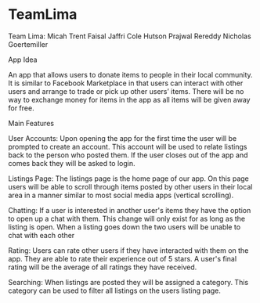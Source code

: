 # TeamLima

Team Lima:
Micah Trent
Faisal Jaffri
Cole Hutson
Prajwal Rereddy
Nicholas Goertemiller

App Idea

An app that allows users to donate items to people in their local community. It is similar to Facebook Marketplace in that users can interact with other users and arrange to trade or pick up other users’ items. There will be no way to exchange money for items in the app as all items will be given away for free. 


Main Features

User Accounts: Upon opening the app for the first time the user will be prompted to create an account. This account will be used to relate listings back to the person who posted them. If the user closes out of the app and comes back they will be asked to login.

Listings Page: The listings page is the home page of our app. On this page users will be able to scroll through items posted by other users in their local area in a manner similar to most social media apps (vertical scrolling). 

Chatting: If a user is interested in another user's items they have the option to open up a chat with them. This change will only exist for as long as the listing is open. When a listing goes down the two users will be unable to chat with each other

Rating: Users can rate other users if they have interacted with them on the app. They are able to rate their experience out of 5 stars. A user's final rating will be the average of all ratings they have received.

Searching: When listings are posted they will be assigned a category. This category can be used to filter all listings on the users listing page.



